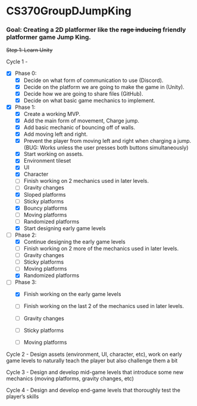 # CS370GroupDJumpKing
### Goal: Creating a 2D platformer like the ~~rage inducing~~ friendly platformer game Jump King.  

~~Step 1: Learn Unity~~  

Cycle 1 -   
  - [x] Phase 0:  
    * [x] Decide on what form of communication to use (Discord).  
    * [x] Decide on the platform we are going to make the game in (Unity).  
    * [x] Decide how we are going to share files (GitHub).  
    * [x] Decide on what basic game mechanics to implement.  
  
  - [x] Phase 1:   
    * [x] Create a working MVP.  
    * [x] Add the main form of movement, Charge jump.  
    * [x] Add basic mechanic of bouncing off of walls.  
    * [x] Add moving left and right.  
    * [x] Prevent the player from moving left and right when charging a jump. (BUG: Works unless the user presses both buttons simultaneously)  
    * [x] Start working on assets.  
    * [x] Environment tileset   
    * [X] UI  
    * [X] Character  
    * [ ] Finish working on 2 mechanics used in later levels.  
    * [ ] Gravity changes  
    * [x] Sloped platforms  
    * [ ] Sticky platforms  
    * [X] Bouncy platforms  
    * [ ] Moving platforms  
    * [ ] Randomized platforms  
    * [X] Start designing early game levels  

  - [ ] Phase 2:   
    * [X] Continue designing the early game levels  
    * [ ] Finish working on 2 more of the mechanics used in later levels.  
    * [ ] Gravity changes  
    * [ ] Sticky platforms  
    * [ ] Moving platforms  
    * [X] Randomized platforms  

  - [ ] Phase 3:   
    * [X] Finish working on the early game levels  
    * [ ] Finish working on the last 2 of the mechanics used in later levels.  
    * [ ] Gravity changes  
    * [ ] Sticky platforms  
    * [ ] Moving platforms  



Cycle 2 - Design assets (environment, UI, character, etc), work on early game levels to naturally teach the player but also challenge them a bit   

Cycle 3 - Design and develop mid-game levels that introduce some new mechanics (moving platforms, gravity changes, etc)   

Cycle 4 - Design and develop end-game levels that thoroughly test the player’s skills  

